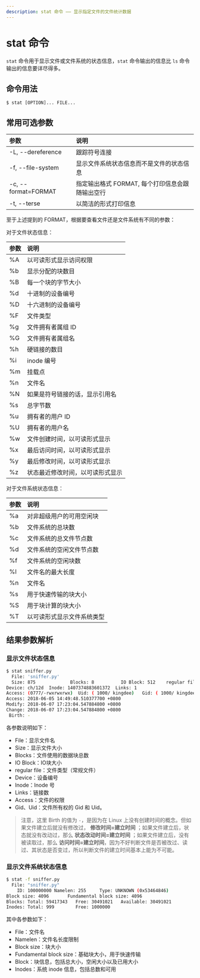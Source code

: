 ```yaml
---
description: stat 命令 —— 显示指定文件的文件统计数据 
---
```


# stat 命令

`stat` 命令用于显示文件或文件系统的状态信息，`stat` 命令输出的信息比 `ls` 命令输出的信息要详尽得多。

## 命令用法 

``` shell
$ stat [OPTION]... FILE...
```

## 常用可选参数

| 参数 | 说明 |
|:---|:---|
| -L, --dereference | 跟踪符号连接 |
| -f, --file-system | 显示文件系统状态信息而不是文件的状态信息 |
| -c, --format=FORMAT | 指定输出格式 FORMAT, 每个打印信息会跟随输出空行 |
| -t, --terse | 以简洁的形式打印信息 |

至于上述提到的 FORMAT，根据要查看文件还是文件系统有不同的参数：

对于文件状态信息：

| 参数 | 说明 |
|:---|:---|
| %A | 以可读形式显示访问权限 |
| %b | 显示分配的块数目 |
| %B | 每一个块的字节大小 |
| %d | 十进制的设备编号 |
| %D | 十六进制的设备编号 |
| %F | 文件类型 |
| %g | 文件拥有者属组 ID |
| %G | 文件拥有者属组名 |
| %h | 硬链接的数目 |
| %i | inode 编号 |
| %m | 挂载点 |
| %n | 文件名 |
| %N | 如果是符号链接的话，显示引用名 |
| %s | 总字节数 |
| %u | 拥有者的用户 ID |
| %U | 拥有者的用户名 |
| %w  | 文件创建时间，以可读形式显示 |
| %x | 最后访问时间，以可读形式显示 |
| %y | 最后修改时间，以可读形式显示 |
| %z | 状态最近修改时间，以可读形式显示 |


对于文件系统状态信息：

| 参数 | 说明 |
|:---|:---|
| %a | 对非超级用户的可用空闲块 |
| %b | 文件系统的总块数 |
| %c | 文件系统的总文件节点数 |
| %d | 文件系统的空闲文件节点数 |
| %f | 文件系统的空闲块数 |
| %l | 文件名的最大长度 |
| %n | 文件名 |
| %s | 用于快速传输的块大小 |
| %S | 用于块计算的块大小 |
| %T | 以可读形式显示文件系统类型 |

## 结果参数解析


### 显示文件状态信息
``` bash
$ stat sniffer.py
  File: 'sniffer.py'
  Size: 875             Blocks: 8          IO Block: 512    regular file
Device: ch/12d  Inode: 1407374883601372  Links: 1
Access: (0777/-rwxrwxrwx)  Uid: ( 1000/ kingdee)   Gid: ( 1000/ kingdee)
Access: 2018-06-05 14:49:48.510377700 +0800
Modify: 2018-06-07 17:23:04.547884800 +0800
Change: 2018-06-07 17:23:04.547884800 +0800
 Birth: -
```

各参数说明如下：

- File：显示文件名 
- Size：显示文件大小 
- Blocks：文件使用的数据块总数 
- IO Block：IO块大小 
- regular file：文件类型（常规文件） 
- Device：设备编号 
- Inode：Inode 号 
- Links：链接数 
- Access：文件的权限 
- Gid、Uid：文件所有权的 Gid 和 Uid。

> 注意，这里 Birth 的值为 `-`，是因为在 Linux 上没有创建时间的概念。但如果文件建立后就没有修改过， **修改时间=建立时间** ；如果文件建立后，状态就没有改动过，那么 **状态改动时间=建立时间** ；如果文件建立后，没有被读取过，那么 **访问时间=建立时间**，因为不好判断文件是否被改过、读过、其状态是否变过，所以判断文件的建立时间基本上能为不可能。

### 显示文件系统状态信息

``` bash
$ stat -f sniffer.py
  File: "sniffer.py"
    ID: 100000000 Namelen: 255     Type: UNKNOWN (0x53464846)
Block size: 4096       Fundamental block size: 4096
Blocks: Total: 59417343   Free: 30491021   Available: 30491021
Inodes: Total: 999        Free: 1000000
```

其中各参数如下：

- File：文件名
- Namelen：文件名长度限制
- Block size：块大小
- Fundamental block size：基础块大小，用于快速传输
- Block：块信息，包括总大小，空闲大小以及已用大小
- Inodes：系统 inode 信息，包括总数和可用